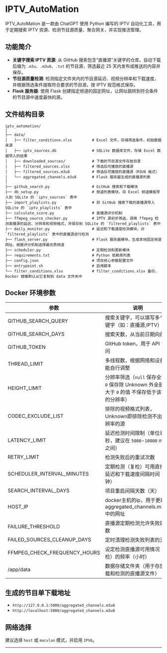 # IPTV_AutoMation

IPTV_AutoMation 是一款由 ChatGPT 使用 Python 编写的 IPTV 自动化工具，用于定期搜索 IPTV 资源、检测节目源质量、聚合网关，并实现推流管理。

## 功能简介

- **关键字搜索 IPTV 资源**: 从 GitHub 搜索包含“直播源”关键字的仓库，自动下载后缀为 `.m3u`、`.m3u8`、`.txt` 的节目源，筛选最近 25 天内发布或推送的内容并保存。
- **节目源质量检测**: 检测指定文件夹内的节目源延迟、视频分辨率和下载速度，并根据筛选条件提取符合要求的节目源，按 IPTV 规范格式保存。
- **Flask 服务器**: 使用 Flask 创建指定频道的固定网址，让网址跳转到符合条件的节目源中速度最快的源。

## 文件结构目录

```
iptv_automation/
│
├── data/
│   ├── filter_conditions.xlsx         # Excel 文件，存储筛选条件，初始数据来源
│   ├── iptv_sources.db                # SQLite 数据库文件，存储 Excel 数据导入的结果
│   ├── downloaded_sources/            # 下载的节目源文件存放目录
│   ├── filtered_sources.xlsx          # 筛选后可播放的直播源
│   ├── filtered_sources.m3u8          # 筛选后可播放的直播源（M3U8 格式）
│   └── aggregated_channels.m3u8       # Flask 服务器生成的直播源列表
│
├── github_search.py                   # GitHub 搜索和下载模块
├── db_setup.py                        # 频道列表模块，将 Excel 频道模板导入到 SQLite 的 `iptv_sources` 表中
├── import_playlists.py                # 将 GitHub 搜索下载的直播源导入 SQLite 的 `iptv_playlists` 表中
├── calculate_score.py                 # 直播源评分机制
├── ffmpeg_source_checker.py           # IPTV 源初步筛选，调用 ffmpeg 检测直播源的延迟、分辨率和视频格式，并保存到 SQLite 的 `filtered_playlists` 表中
├── daily_monitor.py                   # 延迟和下载速度检测模块，对 `filtered_playlists` 表中的直播源进行检测
├── flask_server.py                    # Flask 服务器模块，生成本地固定频道网址，根据评分机制选择最优质频道
├── scheduler.py                       # 定期检测和更新模块
├── requirements.txt                   # Python 依赖库列表
├── config.json                        # 项目核心参数配置文件
├── entrypoint.sh                      # 启用脚本
└── filter_conditions.xlsx             # filter_conditions.xlsx 备份，Docker 镜像默认从它复制到 data 文件夹中
```

## Docker 环境参数

| 参数 | 说明 | 默认值 |
| ---- | ---- | ---- |
| GITHUB_SEARCH_QUERY | 搜索关键字，可以填写多个关键字（如：直播源,IPTV） | 直播源 |
| GITHUB_SEARCH_DAYS | 搜索天数，从当前日期向前推 | 25 天 |
| GITHUB_TOKEN | GitHub token，用于 API 访问 |   |
| THREAD_LIMIT | 多线程数，根据网络和设备性能自行调整 | 10 |
| HEIGHT_LIMIT | 分辨率筛选（`null` 保存全部, `0` 保存除 Unknown 外全部, 大于 `0` 的值 不保存低于该值的分辨率） | null |
| CODEC_EXCLUDE_LIST | 排除的视频格式列表，Unknown即排除检测不出分辨率的源 | Unknown |
| LATENCY_LIMIT | 延迟检测时间限制（单位毫秒，建议在 `5000`-`10000` ms 之间） | 5000 |
| RETRY_LIMIT | 检测失败后的重试次数 | 1 |
| SCHEDULER_INTERVAL_MINUTES | 定期检测（复检）可用直播源延迟和下载速度间隔时间（分钟） | 30 |
| SEARCH_INTERVAL_DAYS | 项目重启间隔天数（天） | 2  |
| HOST_IP | docker主机的ip，用于更新aggregated_channels.m3u8中的网址 |   |
| FAILURE_THRESHOLD | 直播源定期检测允许失败的次数 | 12 |
| FAILED_SOURCES_CLEANUP_DAYS | 定时清理检测失败列表的天数 | 20 |
| FFMPEG_CHECK_FREQUENCY_HOURS | 设定检测直播源可用情况（初检）的频率（小时） | 6 |
| /app/data | 数据存储文件夹（用于存放下载和检测的直播源文件） | 可映射到宿主机 |


## 生成的节目单下载地址

- `http://127.0.0.1:5000/aggregated_channels.m3u8`
- `http://localhost:5000/aggregated_channels.m3u8`

## 网络选择

建议选择 `host` 或 `macvlan` 模式，并启用 `IPV6`。

---
